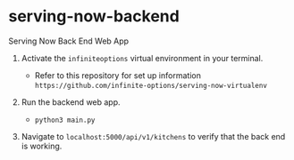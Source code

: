 # serving-now-backend
Serving Now Back End Web App

1. Activate the `infiniteoptions` virtual environment in your terminal. 
    - Refer to this repository for set up information
      `https://github.com/infinite-options/serving-now-virtualenv`

2. Run the backend web app.
    - `python3 main.py`
      
3. Navigate to `localhost:5000/api/v1/kitchens` to verify that the back end is working.
